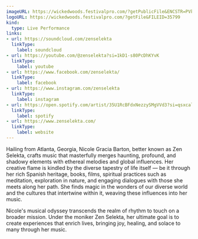 ```yaml
---
imageURL: https://wickedwoods.festivalpro.com/?getPublicFile&ENCSTR=PVkmbwmlkFvtBGVAdQHX
logoURL: https://wickedwoods.festivalpro.com/?getFile&FILEID=35799
kind:
  type: Live Performance
links:
- url: https://soundcloud.com/zenselekta
  linkType:
    label: soundcloud
- url: https://youtube.com/@zenselekta?si=1kD1-s80PcDhKYvK
  linkType:
    label: youtube
- url: https://www.facebook.com/zenselekta/
  linkType:
    label: facebook
- url: https://www.instagram.com/zenselekta
  linkType:
    label: instagram
- url: https://open.spotify.com/artist/35U1RcBFdxNezzySMgVVd3?si=qsxcalhyRDuhoR1aQRZlBA
  linkType:
    label: spotify
- url: https://www.zenselekta.com/
  linkType:
    label: website
---
```

Hailing from Atlanta, Georgia, Nicole Gracia Barton, better known as Zen Selekta, crafts music that masterfully merges haunting, profound, and shadowy elements with ethereal melodies and global influences. Her creative flame is kindled by the diverse tapestry of life itself — be it through her rich Spanish heritage, books, films, spiritual practices such as meditation, exploration in nature, and engaging dialogues with those she meets along her path. She finds magic in the wonders of our diverse world and the cultures that intertwine within it, weaving these influences into her music.

Nicole's musical odyssey transcends the realm of rhythm to touch on a broader mission. Under the moniker Zen Selekta, her ultimate goal is to create experiences that enrich lives, bringing joy, healing, and solace to many through her music. 